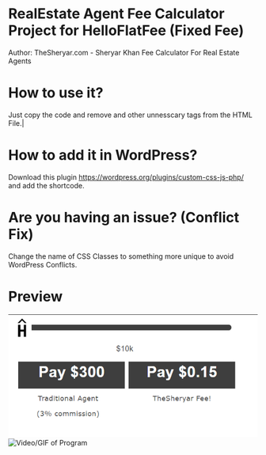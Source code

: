 # RealEstate Agent Fee Calculator Project for HelloFlatFee (Fixed Fee)
Author: TheSheryar.com - Sheryar Khan
Fee Calculator For Real Estate Agents

# How to use it?

Just copy the code and remove <head><body> and other unnesscary tags from the HTML File.|

# How to add it in WordPress?

Download this plugin https://wordpress.org/plugins/custom-css-js-php/ and add the shortcode. 

# Are you having an issue? (Conflict Fix)

Change the name of CSS Classes to something more unique to avoid WordPress Conflicts. 

# Preview
![Image of the Program](Screenshot.png)
![Video/GIF of Program](RealEstate-Custom-Calculator.gif)

